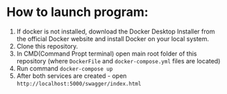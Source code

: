 # How to launch program:
1. If docker is not installed, download the Docker Desktop Installer from the official Docker website and install Docker on your local system.
2. Clone this repository.
3. In CMD(Command Propt terminal) open main root folder of this repository (where `DockerFile` and `docker-compose.yml` files are located)
4. Run command `docker-compose up`
5. After both services are created - open `http://localhost:5000/swagger/index.html`
